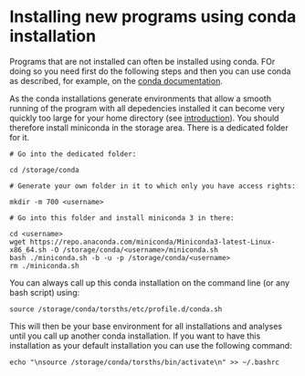 # Installing new programs using conda installation
Programs that are not installed can often be installed using conda. FOr doing so you need first do the following steps and then you can use conda as described, for example, on the [conda documentation](https://docs.conda.io/en/latest/).

As the conda installations generate environments that allow a smooth running of the program with all depedencies installed it can become very quickly too large for your home directory (see [introduction](Introduction.md)). You should therefore install miniconda in the storage area. There is a dedicated folder for it.

```
# Go into the dedicated folder:

cd /storage/conda 

# Generate your own folder in it to which only you have access rights:

mkdir -m 700 <username> 

# Go into this folder and install miniconda 3 in there:

cd <username>
wget https://repo.anaconda.com/miniconda/Miniconda3-latest-Linux-x86_64.sh -O /storage/conda/<username>/miniconda.sh
bash ./miniconda.sh -b -u -p /storage/conda/<username>
rm ./miniconda.sh 
```

You can always call up this conda installation on the command line (or any bash script) using:

```
source /storage/conda/torsths/etc/profile.d/conda.sh
```
This will then be your base environment for all installations and analyses until you call up another conda installation.
If you want to have this installation as your default installation you can use the following command:

```
echo "\nsource /storage/conda/torsths/bin/activate\n" >> ~/.bashrc
```

